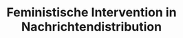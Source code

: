 ---
id: "femintervention" # nochmal überlegen
method: "Seminar"
institution: "Fakultät für Wirtschafts- und Sozialwissenschaften"
title: "Feministische Intervention in Nachrichtendistribution"
title_project: 
title_short: "FemIntervention"
period: "Apr 23 ­­- Mar 24 (12 months)"
foerderlinie: "Data Literacy im Studium Generale"
round: "2"
lecture2go:
uhh_url: "https://www.hcl.uni-hamburg.de/ddlitlab/data-literacy-lehrlabor/zweite-foerderrunde/14-fem-intervention.html"
contributors:
mentor: "Laura Laugwitz, Nadja Schaetz"
quote: "Im Rahmen des Seminars setzen Studierende sich mit kritischen Perspektiven auseinander, die beispielsweise aus einer intersektional feministischen Haltung folgen können, um diese Datenpraktiken zu analysieren und eigene vertiefende Fragestellungen sowie Lösungsansätze zu entwickeln."
text: |
    ### Ausrichtung des Seminars

    In diesem interdisziplinären Seminar im Studium Generale geht es um den Zusammenhang von Daten und Macht. Dazu erarbeiteten die Bachelor-Studierenden gemeinsam feministische Interventionen in algorithmische Nachrichtendistribution. Sie bekommen so Einblicke in Forschungs- und Entwicklungsprozesse und reflektieren die Datenpraktiken von Nachrichtendistributionen. Im ersten Abschnitt der Veranstaltung lernten die Teilnehmenden mit „Data Feminism“ (D'Ignazio und Klein) eine feministische Perspektive auf Datenpraktiken kennen. Darauf aufbauend konnten eigene Fragestellungen und intersektionale, feministische Lösungsansätze entwickelt werden. Die Studierenden konnten wählen, ob sie einen Interviewleitfaden erarbeiten, mit dem Wünsche von Aktivistinnen für Interventionen in Nachrichtendistributionen erhoben werden, oder ob sie einen Prototypen für Nachrichtendistribution entwerfen, der feministischen Prinzipien folgt.

    ### Rückblick und Ergebnisse

    Die zentralen Ergebnisse des Lehrprojekts "Feministische Interventionen in Nachrichtendistributionen" zeigen, dass die Studierenden ein tiefes Verständnis für die Verbindungen zwischen Daten und Macht sowie die Einflussnahme von Dateninterpretation auf Nachrichtenverteilung erlangten. Sie entwickelten kritische Perspektiven basierend auf demokratischen und feministischen Prinzipien und setzten diese entweder in der Gestaltung eines Interviewleitfadens oder eines Nachrichtenempfehlungssystems um.

    Die Lehrmethoden, wie interdisziplinäres Co-Teaching und der Einsatz digitaler Technologien, unterstützten den Lernprozess effektiv. Die Kombination von Inputs der Lehrenden und Gruppenarbeiten der Studierenden förderte eine abwechslungsreiche und bereichernde Wissensvermittlung. Hybride Angebote ermöglichten eine flexible Lehre und berücksichtigten verschiedene Bedürfnisse der Studierenden.

    Die Studierenden verbesserten ihre Datenkompetenzen und erweiterten sie durch feministische Theorien. Sie lernten, Daten kritisch zu reflektieren und deren Einfluss auf Machtstrukturen und gesellschaftliche Dynamiken zu verstehen. Zudem erwarben sie technische Fähigkeiten sowie ein tieferes Verständnis für die sozialen und politischen Dimensionen von Daten. Durch interdisziplinäre Zusammenarbeit und praktische Übungen, wie empirische Forschung und Prototypenentwicklung, erlangten sie wertvolle Fähigkeiten für ihr akademisches, berufliches und persönliches Leben.

    ### Tipps von Lehrenden für Lehrende

    Im Rahmen der Lehrprojektes konnten die didaktischen Methoden, die in der ersten Runde des Lehrlabors getestet wurden, weiterentwickelt werden. Insbesondere konnten erfolgreich neue didaktische Übungen ausprobiert werden. So wurde beispielsweise die "brainwriting" Methode 6-3-5 eingesetzt. Im Gegensatz zum mündlichen Brainstorming verschriftlichen Studierende hier ihre Ideen mit einem kollaborativen Ansatz. Dabei wird eine bestimmte Zeit und ein fester Ablauf vorgeschrieben. Die Methode wurde besonders positiv von Studierenden bewertet und hat es ihnen ermöglicht, kreativ und strukturiert Ideen zu generieren. Durch den Einsatz solcher innovativer Methoden konnte die Interaktivität und Effektivität der Lehre gesteigert und der Lernprozess für die Studierenden noch ansprechender gestaltet werden.

image: "https://www.hcl.uni-hamburg.de/16954410/painting-of-diverse-women-with-smartphones-with-neon-colours-4d05249afb2a082a6b954744b7fb4c76c68b554e.jpg"
image_credit: "https://stablediffusionweb.com: painting-of-diverse-women-with-smartphones-with-neon-colours"
link_external:
stine: "WiSe 2023/24: Seminar https://www.stine.uni-hamburg.de/scripts/mgrqispi.dll?APPNAME=CampusNet&PRGNAME=COURSEDETAILS&ARGUMENTS=-N000000000000001,-N000605,-N0,-N386934736451805,-N386934736490806,-N0,-N0,-N3,-AvWP64Q5JRUPZvUp9OSmTPB6H4znFHq9d4Yy-4I5FYz6vPWajR-WUxDKbOURlOSAVfqc9VoRUQ-UACWmdHdPQWBU8mUWo3W5uWMLlHZ567bZDeUD6VuK6HDLgRURpcUfjCuPeHYfdWfy-O-oPxUPsWUWTeupUYoHWRNZavj7tYIWDRQpX4MpeYgUpfIHdYUUoHg50RSPZ7dKg7qP0OWHsQMmz4kZKcBAbRMWm3zAdvdUMmjLdOWLt7DfZfUVjOdDAHIUfxUoQvuU3mZmtVQoKQSU34DUw4IlNmqwwPYPIxQPkRoU5xNA67dlwH-PFmtZyYMHbOSHyYf5VvfZmWzfwmbZJCY6gWfGDPu57OBmEx-oCVoRDWd5VeDHwQBWhvDm-PBLo3BNtVda-OjKZcuPK7vZsmYDwRSHscuo07jKqrq5FPjVZRYHKHj55Hqm7Vooh7Z5AejLoVWVwvjfAQNAxxzRMcMetmuLXcuowrUKCm-mpvD6BWScZYBKZRYLtxNF9YoUYcgWNxoV6P-WvCWe6HN5UQuejHMAYmkZpmQPuOBNd7DFdrDw3WIUtQBU5QfUhcBmSCuFZfooMWqaZRoP8muPzfWUzOMU5HBmhHzwBHY6QWjo6PzRjHIlNcNcjRzG9mfmAPgeZxSa9vqmTmzBFvSH3OgLerDoomfPpmuAXm-RUvUp6rqZVRYGeYSlwQURHco5sxBUdcQLx4ooYHIU-vBwVmgobOjKq4SpKfdoQxUWvfSPsQqKaejf63YLHeWpb"
---